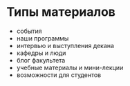 # Типы материалов

- события
- наши программы
- интервью и выступления декана
- кафедры и люди
- блог факультета
- учебные материалы и мини-лекции
- возможности для студентов

